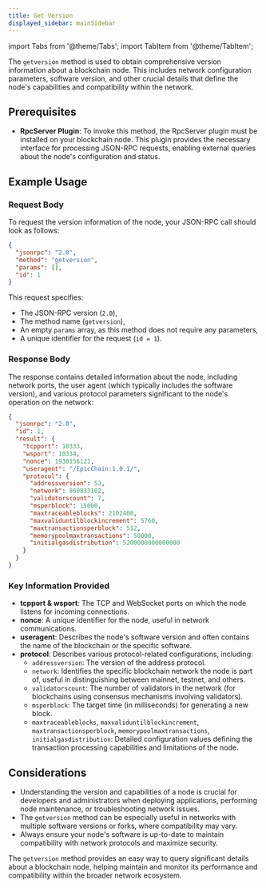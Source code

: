 ```yaml
---
title: Get Version
displayed_sidebar: mainSidebar
---
```


import Tabs from '@theme/Tabs';
import TabItem from '@theme/TabItem';








The `getversion` method is used to obtain comprehensive version information about a blockchain node. This includes network configuration parameters, software version, and other crucial details that define the node's capabilities and compatibility within the network.

## Prerequisites

- **RpcServer Plugin**: To invoke this method, the RpcServer plugin must be installed on your blockchain node. This plugin provides the necessary interface for processing JSON-RPC requests, enabling external queries about the node's configuration and status.

## Example Usage

### Request Body

To request the version information of the node, your JSON-RPC call should look as follows:

```json
{
  "jsonrpc": "2.0",
  "method": "getversion",
  "params": [],
  "id": 1
}
```

This request specifies:
- The JSON-RPC version (`2.0`),
- The method name (`getversion`),
- An empty `params` array, as this method does not require any parameters,
- A unique identifier for the request (`id = 1`).

### Response Body

The response contains detailed information about the node, including network ports, the user agent (which typically includes the software version), and various protocol parameters significant to the node's operation on the network:

```json
{
  "jsonrpc": "2.0",
  "id": 1,
  "result": {
    "tcpport": 10333,
    "wsport": 10334,
    "nonce": 1930156121,
    "useragent": "/EpicChain:1.0.1/",
    "protocol": {
      "addressversion": 53,
      "network": 860833102,
      "validatorscount": 7,
      "msperblock": 15000,
      "maxtraceableblocks": 2102400,
      "maxvaliduntilblockincrement": 5760,
      "maxtransactionsperblock": 512,
      "memorypoolmaxtransactions": 50000,
      "initialgasdistribution": 5200000000000000
    }
  }
}
```

### Key Information Provided

- **tcpport & wsport**: The TCP and WebSocket ports on which the node listens for incoming connections.
- **nonce**: A unique identifier for the node, useful in network communications.
- **useragent**: Describes the node's software version and often contains the name of the blockchain or the specific software.
- **protocol**: Describes various protocol-related configurations, including:
  - `addressversion`: The version of the address protocol.
  - `network`: Identifies the specific blockchain network the node is part of, useful in distinguishing between mainnet, testnet, and others.
  - `validatorscount`: The number of validators in the network (for blockchains using consensus mechanisms involving validators).
  - `msperblock`: The target time (in milliseconds) for generating a new block.
  - `maxtraceableblocks`, `maxvaliduntilblockincrement`, `maxtransactionsperblock`, `memorypoolmaxtransactions`, `initialgasdistribution`: Detailed configuration values defining the transaction processing capabilities and limitations of the node.

## Considerations

- Understanding the version and capabilities of a node is crucial for developers and administrators when deploying applications, performing node maintenance, or troubleshooting network issues.
- The `getversion` method can be especially useful in networks with multiple software versions or forks, where compatibility may vary.
- Always ensure your node's software is up-to-date to maintain compatibility with network protocols and maximize security.

The `getversion` method provides an easy way to query significant details about a blockchain node, helping maintain and monitor its performance and compatibility within the broader network ecosystem.








<br/>